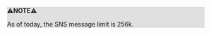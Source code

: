 <div style="margin:2em; background-color: #e0e0e0;">

<strong>⚠️NOTE️️️⚠️</strong>

As of today, the SNS message limit is 256k.
</div>

